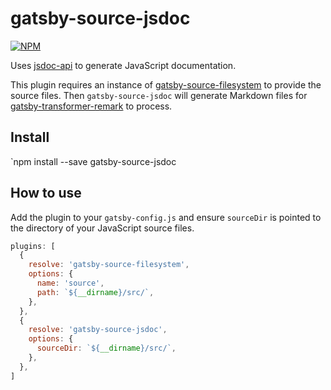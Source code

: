 # gatsby-source-jsdoc

[![NPM](https://img.shields.io/npm/v/gatsby-source-jsdoc.svg)](https://npm.im/gatsby-source-jsdoc)

Uses [jsdoc-api](https://github.com/jsdoc2md/jsdoc-api) to generate JavaScript documentation.

This plugin requires an instance of [gatsby-source-filesystem](https://www.gatsbyjs.org/packages/gatsby-source-filesystem/) to provide the source files. Then `gatsby-source-jsdoc` will generate Markdown files for [gatsby-transformer-remark](https://www.gatsbyjs.org/packages/gatsby-transformer-remark/) to process.

## Install

`npm install --save gatsby-source-jsdoc

## How to use

Add the plugin to your `gatsby-config.js` and ensure `sourceDir` is pointed to the directory of your JavaScript source files.

```javascript
plugins: [
  {
    resolve: 'gatsby-source-filesystem',
    options: {
      name: 'source',
      path: `${__dirname}/src/`,
    },
  },
  {
    resolve: 'gatsby-source-jsdoc',
    options: {
      sourceDir: `${__dirname}/src/`,
    },
  },
]
```
